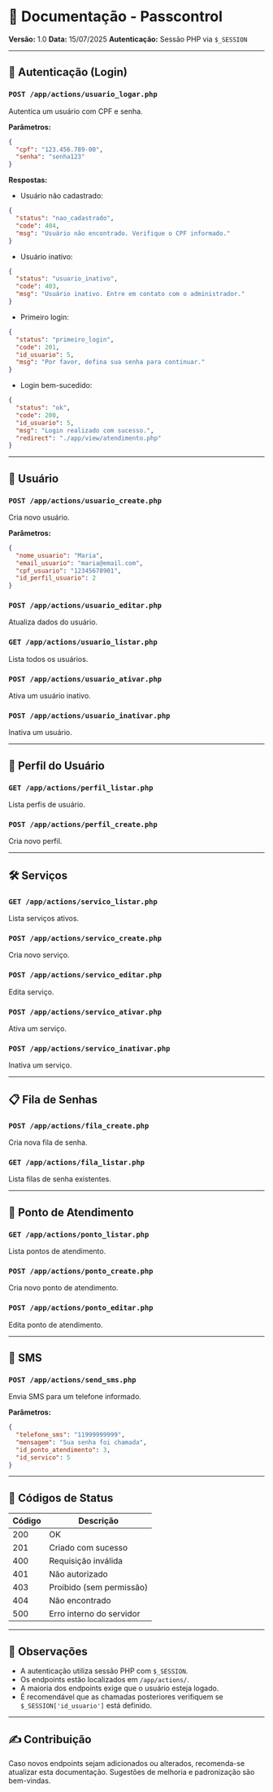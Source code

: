 # 📙 Documentação - Passcontrol

**Versão:** 1.0
**Data:** 15/07/2025
**Autenticação:** Sessão PHP via `$_SESSION`

---

## 🔐 Autenticação (Login)

### `POST /app/actions/usuario_logar.php`

Autentica um usuário com CPF e senha.

**Parâmetros:**

```json
{
  "cpf": "123.456.789-00",
  "senha": "senha123"
}
```

**Respostas:**

* Usuário não cadastrado:

```json
{
  "status": "nao_cadastrado",
  "code": 404,
  "msg": "Usuário não encontrado. Verifique o CPF informado."
}
```

* Usuário inativo:

```json
{
  "status": "usuario_inativo",
  "code": 403,
  "msg": "Usuário inativo. Entre em contato com o administrador."
}
```

* Primeiro login:

```json
{
  "status": "primeiro_login",
  "code": 201,
  "id_usuario": 5,
  "msg": "Por favor, defina sua senha para continuar."
}
```

* Login bem-sucedido:

```json
{
  "status": "ok",
  "code": 200,
  "id_usuario": 5,
  "msg": "Login realizado com sucesso.",
  "redirect": "./app/view/atendimento.php"
}
```

---

## 👤 Usuário

### `POST /app/actions/usuario_create.php`

Cria novo usuário.

**Parâmetros:**

```json
{
  "nome_usuario": "Maria",
  "email_usuario": "maria@email.com",
  "cpf_usuario": "12345678901",
  "id_perfil_usuario": 2
}
```

### `POST /app/actions/usuario_editar.php`

Atualiza dados do usuário.

### `GET /app/actions/usuario_listar.php`

Lista todos os usuários.

### `POST /app/actions/usuario_ativar.php`

Ativa um usuário inativo.

### `POST /app/actions/usuario_inativar.php`

Inativa um usuário.

---

## 🧾 Perfil do Usuário

### `GET /app/actions/perfil_listar.php`

Lista perfis de usuário.

### `POST /app/actions/perfil_create.php`

Cria novo perfil.

---

## 🛠 Serviços

### `GET /app/actions/servico_listar.php`

Lista serviços ativos.

### `POST /app/actions/servico_create.php`

Cria novo serviço.

### `POST /app/actions/servico_editar.php`

Edita serviço.

### `POST /app/actions/servico_ativar.php`

Ativa um serviço.

### `POST /app/actions/servico_inativar.php`

Inativa um serviço.

---

## 📋 Fila de Senhas

### `POST /app/actions/fila_create.php`

Cria nova fila de senha.

### `GET /app/actions/fila_listar.php`

Lista filas de senha existentes.

---

## 🏢 Ponto de Atendimento

### `GET /app/actions/ponto_listar.php`

Lista pontos de atendimento.

### `POST /app/actions/ponto_create.php`

Cria novo ponto de atendimento.

### `POST /app/actions/ponto_editar.php`

Edita ponto de atendimento.

---

## 📲 SMS

### `POST /app/actions/send_sms.php`

Envia SMS para um telefone informado.

**Parâmetros:**

```json
{
  "telefone_sms": "11999999999",
  "mensagem": "Sua senha foi chamada",
  "id_ponto_atendimento": 3,
  "id_servico": 5
}
```

---

## 🧾 Códigos de Status

| Código | Descrição                |
| ------ | ------------------------ |
| 200    | OK                       |
| 201    | Criado com sucesso       |
| 400    | Requisição inválida      |
| 401    | Não autorizado           |
| 403    | Proibido (sem permissão) |
| 404    | Não encontrado           |
| 500    | Erro interno do servidor |

---

## 📎 Observações

* A autenticação utiliza sessão PHP com `$_SESSION`.
* Os endpoints estão localizados em `/app/actions/`.
* A maioria dos endpoints exige que o usuário esteja logado.
* É recomendável que as chamadas posteriores verifiquem se `$_SESSION['id_usuario']` está definido.

---

## ✍️ Contribuição

Caso novos endpoints sejam adicionados ou alterados, recomenda-se atualizar esta documentação. Sugestões de melhoria e padronização são bem-vindas.
